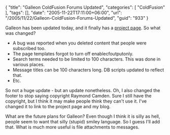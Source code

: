 {
	"title": "Galleon ColdFusion Forums Updated",
	"categories": [
		"ColdFusion"
	],
	"tags": [],
	"date": "2005-11-22T17:11:00+06:00",
	"url": "/2005/11/22/Galleon-ColdFusion-Forums-Updated",
	"guid": "933"
}

Galleon has been updated today, and it finally has a <a href="http://ray.camdenfamily.com/projects/galleon">project page</a>. So what was changed?

<ul>
<li>A bug was reported when you deleted content that people were subscribed too.
<li>The page templates forgot to turn off enablecfoutputonly.
<li>Search terms needed to be limited to 100 characters. This was done in various places. 
<li>Message titles can be 100 characters long. DB scripts updated to reflect that.
<li>Etc.
</ul>

So not a huge update - but an update nonetheless. Oh, I also changed the footer to stop saying copyright Raymond Camden. Sure I still have the copyright, but I think it may make people think they can't use it. I've changed it to link to the project page and my blog. 

What are the future plans for Galleon? Even though I think it is silly as hell, people seem to want that silly (stupid) smiley language. So I guess I'll add that. What is much more useful is file attachments to messages.